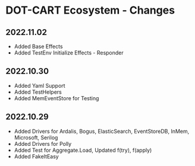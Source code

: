 # DOT-CART Ecosystem - Changes

## 2022.11.02

- Added Base Effects
- Added TestEnv Initialize Effects - Responder

## 2022.10.30

- Added Yaml Support
- Added TestHelpers
- Added MemEventStore for Testing

## 2022.10.29

- Added Drivers for Ardalis, Bogus, ElasticSearch, EventStoreDB, InMem, Microsoft, Serilog
- Added Drivers for Polly
- Added Test for Aggregate.Load, Updated f(try), f(apply)
- Added FakeItEasy



